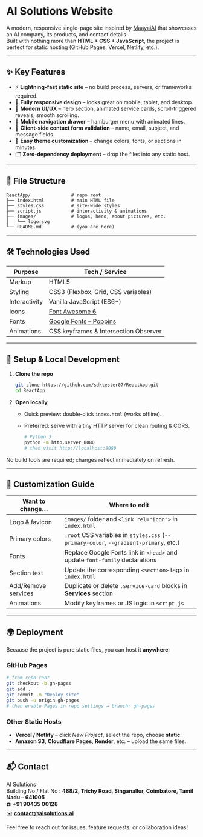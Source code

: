 # AI Solutions Website

A modern, responsive single-page site inspired by [MaayaiAI](https://maayai.ai/) that showcases an AI company, its products, and contact details.  
Built with nothing more than **HTML + CSS + JavaScript**, the project is perfect for static hosting (GitHub Pages, Vercel, Netlify, etc.).

---

## ✨ Key Features

- ⚡ **Lightning-fast static site** – no build process, servers, or frameworks required.  
- 📱 **Fully responsive design** – looks great on mobile, tablet, and desktop.  
- 🎨 **Modern UI/UX** – hero section, animated service cards, scroll-triggered reveals, smooth scrolling.  
- 🍔 **Mobile navigation drawer** – hamburger menu with animated lines.  
- 📨 **Client-side contact form validation** – name, email, subject, and message fields.  
- 🌈 **Easy theme customization** – change colors, fonts, or sections in minutes.  
- 🗂 **Zero-dependency deployment** – drop the files into any static host.

---

## 📂 File Structure

```
ReactApp/               # repo root
├── index.html          # main HTML file
├── styles.css          # site-wide styles
├── script.js           # interactivity & animations
├── images/             # logos, hero, about pictures, etc.
│   └── logo.svg
└── README.md           # (you are here)
```

---

## 🛠 Technologies Used

| Purpose            | Tech / Service                           |
|--------------------|------------------------------------------|
| Markup             | HTML5                                    |
| Styling            | CSS3 (Flexbox, Grid, CSS variables)      |
| Interactivity      | Vanilla JavaScript (ES6+)                |
| Icons              | [Font Awesome 6](https://fontawesome.com)|
| Fonts              | [Google Fonts – Poppins](https://fonts.google.com)|
| Animations         | CSS keyframes & Intersection Observer    |

---

## 🚀 Setup & Local Development

1. **Clone the repo**

   ```bash
   git clone https://github.com/sdktester07/ReactApp.git
   cd ReactApp
   ```

2. **Open locally**

   - Quick preview: double-click `index.html` (works offline).
   - Preferred: serve with a tiny HTTP server for clean routing & CORS.

     ```bash
     # Python 3
     python -m http.server 8080
     # then visit http://localhost:8080
     ```

No build tools are required; changes reflect immediately on refresh.

---

## 🎨 Customization Guide

| Want to change… | Where to edit |
|-----------------|---------------|
| Logo & favicon  | `images/` folder and `<link rel="icon">` in `index.html` |
| Primary colors  | `:root` CSS variables in `styles.css` (`--primary-color`, `--gradient-primary`, etc.) |
| Fonts           | Replace Google Fonts link in `<head>` and update `font-family` declarations |
| Section text    | Update the corresponding `<section>` tags in `index.html` |
| Add/Remove services | Duplicate or delete `.service-card` blocks in **Services** section |
| Animations      | Modify keyframes or JS logic in `script.js` |

---

## 🌍 Deployment

Because the project is pure static files, you can host it **anywhere**:

### GitHub Pages

```bash
# from repo root
git checkout -b gh-pages
git add .
git commit -m "Deploy site"
git push -u origin gh-pages
# then enable Pages in repo settings → branch: gh-pages
```

### Other Static Hosts

- **Vercel / Netlify** – click *New Project*, select the repo, choose **static**.
- **Amazon S3**, **Cloudflare Pages**, **Render**, etc. – upload the same files.

---

## 📬 Contact

AI Solutions  
Building No / Flat No : **488/2, Trichy Road, Singanallur, Coimbatore, Tamil Nadu – 641005**  
☎️ **+91 90435 00128**  
✉️ **contact@aisolutions.ai**

Feel free to reach out for issues, feature requests, or collaboration ideas!
